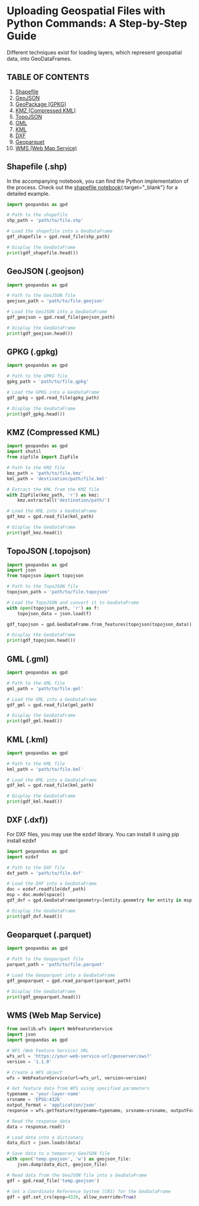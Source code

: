 # Uploading Geospatial Files with Python Commands: A Step-by-Step Guide
Different techniques exist for loading layers, which represent geospatial data, into GeoDataFrames.

## TABLE OF CONTENTS
1. [Shapefile](#shapefile)
2. [GeoJSON](#geojson)
3. [GeoPackage (GPKG)](#gpkg)
4. [KMZ (Compressed KML)](#kmz)
5. [TopoJSON](#topojson)
6. [GML](#gml)
7. [KML](#kml)
8. [DXF](#dxf)
9. [Geoparquet](#parquet)
10. [WMS (Web Map Service)](#wms)


## Shapefile (.shp) <a name="shapefile"></a>

In the accompanying notebook, you can find the Python implementation of the process. Check out the [shapefile notebook](https://github.com/oechenique/boundaries/blob/main/Notebook/shapefile.ipynb){:target="_blank"} for a detailed example.

```python
import geopandas as gpd

# Path to the shapefile
shp_path = 'path/to/file.shp'

# Load the shapefile into a GeoDataFrame
gdf_shapefile = gpd.read_file(shp_path)

# Display the GeoDataFrame
print(gdf_shapefile.head())
```
## GeoJSON (.geojson) <a name="geojson"></a>

```python
import geopandas as gpd

# Path to the GeoJSON file
geojson_path = 'path/to/file.geojson'

# Load the GeoJSON into a GeoDataFrame
gdf_geojson = gpd.read_file(geojson_path)

# Display the GeoDataFrame
print(gdf_geojson.head())
```

## GPKG (.gpkg) <a name="gpkg"></a>

```python
import geopandas as gpd

# Path to the GPKG file
gpkg_path = 'path/to/file.gpkg'

# Load the GPKG into a GeoDataFrame
gdf_gpkg = gpd.read_file(gpkg_path)

# Display the GeoDataFrame
print(gdf_gpkg.head())
```

## KMZ (Compressed KML) <a name="kmz"></a>

```python
import geopandas as gpd
import shutil
from zipfile import ZipFile

# Path to the KMZ file
kmz_path = 'path/to/file.kmz'
kml_path = 'destination/path/file.kml'

# Extract the KML from the KMZ file
with ZipFile(kmz_path, 'r') as kmz:
    kmz.extractall('destination/path/')

# Load the KML into a GeoDataFrame
gdf_kmz = gpd.read_file(kml_path)

# Display the GeoDataFrame
print(gdf_kmz.head())
```

## TopoJSON (.topojson) <a name="topojson"></a>

```python
import geopandas as gpd
import json
from topojson import topojson

# Path to the TopoJSON file
topojson_path = 'path/to/file.topojson'

# Load the TopoJSON and convert it to GeoDataFrame
with open(topojson_path, 'r') as f:
    topojson_data = json.load(f)

gdf_topojson = gpd.GeoDataFrame.from_features(topojson(topojson_data))

# Display the GeoDataFrame
print(gdf_topojson.head())
```

## GML (.gml) <a name="gml"></a>

```python
import geopandas as gpd

# Path to the GML file
gml_path = 'path/to/file.gml'

# Load the GML into a GeoDataFrame
gdf_gml = gpd.read_file(gml_path)

# Display the GeoDataFrame
print(gdf_gml.head())
```

## KML (.kml) <a name="kml"></a>

```python
import geopandas as gpd

# Path to the KML file
kml_path = 'path/to/file.kml'

# Load the KML into a GeoDataFrame
gdf_kml = gpd.read_file(kml_path)

# Display the GeoDataFrame
print(gdf_kml.head())
```

## DXF (.dxf)) <a name="dxf"></a>
For DXF files, you may use the ezdxf library. You can install it using pip install ezdxf
```python
import geopandas as gpd
import ezdxf

# Path to the DXF file
dxf_path = 'path/to/file.dxf'

# Load the DXF into a GeoDataFrame
doc = ezdxf.readfile(dxf_path)
msp = doc.modelspace()
gdf_dxf = gpd.GeoDataFrame(geometry=[entity.geometry for entity in msp.query('LINE')])

# Display the GeoDataFrame
print(gdf_dxf.head())
```

## Geoparquet (.parquet) <a name="parquet"></a>

```python
import geopandas as gpd

# Path to the Geoparquet file
parquet_path = 'path/to/file.parquet'

# Load the Geoparquet into a GeoDataFrame
gdf_geoparquet = gpd.read_parquet(parquet_path)

# Display the GeoDataFrame
print(gdf_geoparquet.head())
```

## WMS (Web Map Service) <a name="wms"></a>

```python
from owslib.wfs import WebFeatureService
import json
import geopandas as gpd

# WFS (Web Feature Service) URL
wfs_url = 'https://your-web-service-url/geoserver/ows?'
version = '1.1.0'

# Create a WFS object
wfs = WebFeatureService(url=wfs_url, version=version)

# Get feature data from WFS using specified parameters
typename = 'your-layer-name'
srsname = 'EPSG:4326'
output_format = 'application/json'
response = wfs.getfeature(typename=typename, srsname=srsname, outputFormat=output_format)

# Read the response data
data = response.read()

# Load data into a dictionary
data_dict = json.loads(data)

# Save data to a temporary GeoJSON file
with open('temp.geojson', 'w') as geojson_file:
    json.dump(data_dict, geojson_file)

# Read data from the GeoJSON file into a GeoDataFrame
gdf = gpd.read_file('temp.geojson')

# Set a Coordinate Reference System (CRS) for the GeoDataFrame
gdf = gdf.set_crs(epsg=4326, allow_override=True)
```
